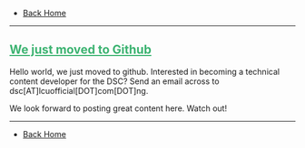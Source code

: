 * [Back Home](../README.md)

- - -

## <span style="color: #3cb371; text-decoration: underline">We just moved to Github</span>

Hello world, we just moved to github. Interested in becoming a technical content developer for the DSC? Send an email across to dsc[AT]lcuofficial[DOT]com[DOT]ng.

We look forward to posting great content here. Watch out!

- - -

* [Back Home](../README.md)